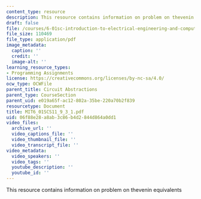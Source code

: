 ```yaml
---
content_type: resource
description: This resource contains information on problem on thevenin equivalents
draft: false
file: /courses/6-01sc-introduction-to-electrical-engineering-and-computer-science-i-spring-2011/06f88e28a8ab3c86b4d2844d864a0dd1_MIT6_01SCS11_9_3_1.pdf
file_size: 110469
file_type: application/pdf
image_metadata:
  caption: ''
  credit: ''
  image-alt: ''
learning_resource_types:
- Programming Assignments
license: https://creativecommons.org/licenses/by-nc-sa/4.0/
ocw_type: OCWFile
parent_title: Circuit Abstractions
parent_type: CourseSection
parent_uid: e019a65f-ac12-802a-35be-220a70b2f839
resourcetype: Document
title: MIT6_01SCS11_9_3_1.pdf
uid: 06f88e28-a8ab-3c86-b4d2-844d864a0dd1
video_files:
  archive_url: ''
  video_captions_file: ''
  video_thumbnail_file: ''
  video_transcript_file: ''
video_metadata:
  video_speakers: ''
  video_tags: ''
  youtube_description: ''
  youtube_id: ''
---
```

This resource contains information on problem on thevenin equivalents
